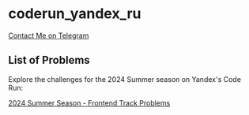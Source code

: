 # coderun_yandex_ru

[Contact Me on Telegram](https://t.me/mensenvau)

## List of Problems

Explore the challenges for the 2024 Summer season on Yandex's Code Run:

[2024 Summer Season - Frontend Track Problems](https://coderun.yandex.ru/seasons/2024-summer/tracks/frontend/problem/in-stream?currentPage=1&pageSize=20)
